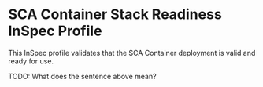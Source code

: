 # SCA Container Stack Readiness InSpec Profile

This InSpec profile validates that the SCA Container deployment is valid and ready for use.

TODO: What does the sentence above mean?